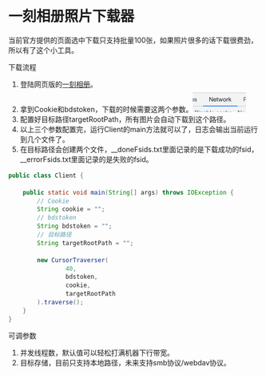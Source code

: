 # 一刻相册照片下载器
当前官方提供的页面选中下载只支持批量100张，如果照片很多的话下载很费劲，所以有了这个小工具。

下载流程
1. 登陆网页版的[一刻相册](https://photo.baidu.com/photo/web/home)。
2. 拿到Cookie和bdstoken，下载的时候需要这两个参数。![img.png](img.png)
3. 配置好目标路径targetRootPath，所有图片会自动下载到这个路径。
4. 以上三个参数配置完，运行Client的main方法就可以了，日志会输出当前运行到几个文件了。 
5. 在目标路径会创建两个文件，__doneFsids.txt里面记录的是下载成功的fsid，__errorFsids.txt里面记录的是失败的fsid。

```java
public class Client {

    public static void main(String[] args) throws IOException {
        // Cookie
        String cookie = "";
        // bdstoken
        String bdstoken = "";
        // 目标路径
        String targetRootPath = "";

        new CursorTraverser(
                40,
                bdstoken,
                cookie,
                targetRootPath
        ).traverse();
    }
}
```

可调参数
1. 并发线程数，默认值可以轻松打满机器下行带宽。
2. 目标存储，目前只支持本地路径，未来支持smb协议/webdav协议。

